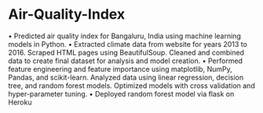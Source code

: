 # Air-Quality-Index

•	Predicted air quality index for Bangaluru, India using machine learning models in Python.
•	Extracted climate data from website for years 2013 to 2016. Scraped HTML pages using BeautifulSoup. Cleaned and combined data to create final dataset for analysis and model creation.
•	Performed feature engineering and feature importance using matplotlib, NumPy, Pandas, and scikit-learn. Analyzed data using linear regression, decision tree, and random forest models. Optimized models with cross validation and hyper-parameter tuning.
•	Deployed random forest model via flask on Heroku
